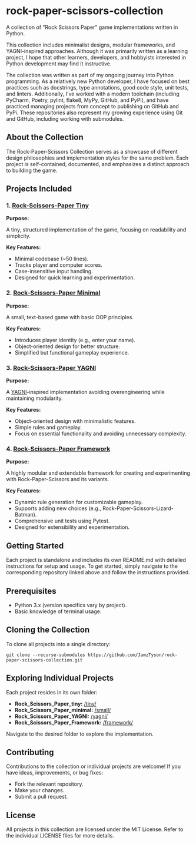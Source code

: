 # rock-paper-scissors-collection

A collection of "Rock Scissors Paper" game implementations  written in Python.

This collection includes minimalist designs, modular frameworks, and
YAGNI-inspired approaches. Although it was primarily written as a learning
project, I hope that other learners, developers, and hobbyists interested in
Python development may find it instructive. 

The collection was written as part of my ongoing journey into Python
programming. As a relatively new Python developer, I have focused on best
practices such as docstrings, type annotations, good code style, unit tests,
and linters. Additionally, I've worked with a modern toolchain (including
PyCharm, Poetry, pylint, flake8, MyPy, GitHub, and PyPi), and have practiced
managing projects from concept to publishing on GitHub and PyPi. These
repositories also represent my growing experience using Git and GitHub,
including working with submodules.

## About the Collection

The Rock-Paper-Scissors Collection serves as a showcase of different design
philosophies and implementation styles for the same problem. Each project
is self-contained, documented, and emphasizes a distinct approach to building
the game.

## Projects Included

### 1. [Rock-Scissors-Paper Tiny](https://github.com/JamzTyson/Rock_Scissors_Paper_tiny)

**Purpose:**

A tiny, structured implementation of the game, focusing on readability and
simplicity.

**Key Features:**

- Minimal codebase (~50 lines).
- Tracks player and computer scores.
- Case-insensitive input handling.
- Designed for quick learning and experimentation.

### 2. [Rock-Scissors-Paper Minimal](https://github.com/JamzTyson/Rock_Scissors_Paper_minimal)

**Purpose:**

A small, text-based game with basic OOP principles.

**Key Features:**

* Introduces player identity (e.g., enter your name).
* Object-oriented design for better structure.
* Simplified but functional gameplay experience.

### 3. [Rock-Scissors-Paper YAGNI](https://github.com/JamzTyson/RSP_YAGNI)

**Purpose:**

A [YAGNI](https://en.wikipedia.org/wiki/You_aren't_gonna_need_it)-inspired
implementation avoiding overengineering while maintaining modularity.

**Key Features:**

* Object-oriented design with minimalistic features.
* Simple rules and gameplay.
* Focus on essential functionality and avoiding unnecessary complexity.

### 4. [Rock-Scissors-Paper Framework](https://github.com/JamzTyson/Rock_Scissors_Paper)

**Purpose:**

A highly modular and extendable framework for creating and experimenting with Rock-Paper-Scissors and its variants.

**Key Features:**

* Dynamic rule generation for customizable gameplay.
* Supports adding new choices (e.g., Rock-Paper-Scissors-Lizard-Batman).
* Comprehensive unit tests using Pytest.
* Designed for extensibility and experimentation.

## Getting Started

Each project is standalone and includes its own README.md with detailed
instructions for setup and usage. To get started, simply navigate to the
corresponding repository linked above and follow the instructions provided.

## Prerequisites

- Python 3.x (version specifics vary by project).
- Basic knowledge of terminal usage.

## Cloning the Collection

To clone all projects into a single directory:

    git clone --recurse-submodules https://github.com/JamzTyson/rock-paper-scissors-collection.git

## Exploring Individual Projects

Each project resides in its own folder:

- **Rock_Scissors_Paper_tiny:** [/tiny/](https://github.com/JamzTyson/rock-paper-scissors-collection/tree/main/tiny)
- **Rock_Scissors_Paper_minimal:** [/small/](https://github.com/JamzTyson/rock-paper-scissors-collection/tree/main/small)
- **Rock_Scissors_Paper_YAGNI:** [/yagni/](https://github.com/JamzTyson/rock-paper-scissors-collection/tree/main/yagni)
- **Rock_Scissors_Paper_Framework:** [/framework/](https://github.com/JamzTyson/rock-paper-scissors-collection/tree/main/framework)

Navigate to the desired folder to explore the implementation.

## Contributing

Contributions to the collection or individual projects are welcome!
If you have ideas, improvements, or bug fixes:

* Fork the relevant repository.
* Make your changes.
* Submit a pull request.

## License

All projects in this collection are licensed under the MIT License.
Refer to the individual LICENSE files for more details.
